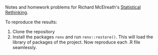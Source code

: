 Notes and homework problems for Richard McElreath's [Statistical Rethinking](http://xcelab.net/rm/statistical-rethinking/).

To reproduce the results:

1) Clone the repository
2) Install the packages `renv` and run `renv::restore()`. This will load the library of packages of the project. Now reproduce each .R file seamlessly.
